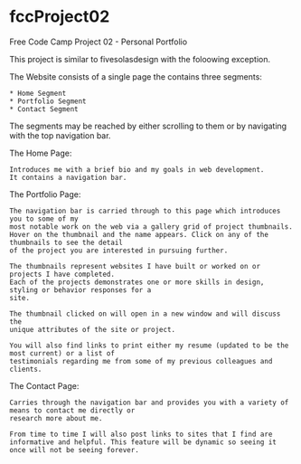 # fccProject02
Free Code Camp Project 02 - Personal Portfolio

This project is similar to fivesolasdesign with the foloowing exception.

The Website consists of a single page the contains three segments:

    * Home Segment
    * Portfolio Segment
    * Contact Segment
 
The segments may be reached by either scrolling to them or by navigating with the top navigation bar.
    
The Home Page:

    Introduces me with a brief bio and my goals in web development.
    It contains a navigation bar.
    
The Portfolio Page:

    The navigation bar is carried through to this page which introduces you to some of my 
    most notable work on the web via a gallery grid of project thumbnails. 
    Hover on the thumbnail and the name appears. Click on any of the thumbnails to see the detail
    of the project you are interested in pursuing further.
    
    The thumbnails represent websites I have built or worked on or projects I have completed.
    Each of the projects demonstrates one or more skills in design, styling or behavior responses for a
    site.
    
    The thumbnail clicked on will open in a new window and will discuss the
    unique attributes of the site or project.
    
    You will also find links to print either my resume (updated to be the most current) or a list of
    testimonials regarding me from some of my previous colleagues and clients.
    
The Contact Page:

    Carries through the navigation bar and provides you with a variety of means to contact me directly or
    research more about me.
    
    From time to time I will also post links to sites that I find are
    informative and helpful. This feature will be dynamic so seeing it
    once will not be seeing forever.
